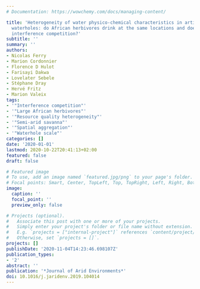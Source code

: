 ```yaml
---
# Documentation: https://wowchemy.com/docs/managing-content/

title: 'Heterogeneity of water physico-chemical characteristics in artificially pumped
  waterholes: do African herbivores drink at the same locations and does it lead to
  interference competition?'
subtitle: ''
summary: ''
authors:
- Nicolas Ferry
- Marion Cordonnier
- Florence D Hulot
- Farisayi Dakwa
- Lovelater Sebele
- Stéphane Dray
- Hervé Fritz
- Marion Valeix
tags:
- '"Interference competition"'
- '"Large African herbivores"'
- '"Resource quality heterogeneity"'
- '"Semi-arid savanna"'
- '"Spatial aggregation"'
- '"Waterhole scale"'
categories: []
date: '2020-01-01'
lastmod: 2020-10-22T20:41:13+02:00
featured: false
draft: false

# Featured image
# To use, add an image named `featured.jpg/png` to your page's folder.
# Focal points: Smart, Center, TopLeft, Top, TopRight, Left, Right, BottomLeft, Bottom, BottomRight.
image:
  caption: ''
  focal_point: ''
  preview_only: false

# Projects (optional).
#   Associate this post with one or more of your projects.
#   Simply enter your project's folder or file name without extension.
#   E.g. `projects = ["internal-project"]` references `content/project/deep-learning/index.md`.
#   Otherwise, set `projects = []`.
projects: []
publishDate: '2020-11-04T14:23:46.698107Z'
publication_types:
- '2'
abstract: ''
publication: '*Journal of Arid Environments*'
doi: 10.1016/j.jaridenv.2019.104014
---
```


